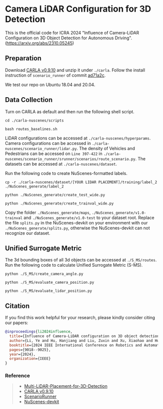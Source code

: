 # Camera LiDAR Configuration for 3D Detection
This is the official code for ICRA 2024 "Influence of Camera-LiDAR Configuration on 3D Object Detection for Autonomous Driving". (https://arxiv.org/abs/2310.05245)


## Preparation
Download [CARLA v0.9.10](https://carla-releases.s3.eu-west-3.amazonaws.com/Linux/CARLA_0.9.10.tar.gz) and unzip it under `./carla`. Follow the install instruction of `scenario_runner` of commit [ad71a2c](https://github.com/carla-simulator/scenario_runner/tree/ad71a2c7ed012d735be2b1158fca51b0761ff26b).

We test our repo on Ubuntu 18.04 and 20.04.

## Data Collection

Turn on CARLA as default and then run the following shell script. 

`cd ./carla-nuscenes/scripts`

`bash routes_baselines.sh`

LiDAR configurations can be accessed at `./carla-nuscenes/hyperparams`. Camera configurations can be accessed in `./carla-nuscenes/scenario_runner/lidar.py`. The density of Vehicles and Pedestrians can be accessed on `Line 397-422` in `./carla-nuscenes/scenario_runner/srunner/scenarios/route_scenario.py`. The datasets can be accessed at `./carla-nuscenes/dataset`. 

Run the following code to create NuScenes-formatted labels.

`cp -r ./carla-nuscenes/dataset/[YOUR LIDAR PLACEMENT]/training/label_2 ./NuScenes_generate/label_2` 

`python ./NuScenes_generate/create_test_wide.py`

`python ./NuScenes_generate/create_trainval_wide.py`

Copy the folder `./NuScenes_generate/maps`, `./NuScenes_generate/v1.0-trainval` and `./NuScenes_generate/v1.0-test` to your dataset root. Replace the file `splits.py` in the NuScenes-devkit on your environment with our `./NuScenes_generate/splits.py`, otherwise the NuScenes-devkit can not recognize our dataset.

## Unified Surrogate Metric

The 3d bounding boxes of all 3d objects can be accessed at `./S_MS/routes`. Run the following code to calculate Unified Surrogate Metric (S-MS).

`python ./S_MS/create_camera_angle.py`

`python ./S_MS/evaluate_camera_position.py`

`python ./S_MS/evaluate_lidar_position.py`

## Citation
If you find this work helpful for your research, please kindly consider citing our papers:

```bibtex
@inproceedings{li2024influence,
  title={Influence of Camera-LiDAR configuration on 3D object detection for autonomous driving},
  author={Li, Ye and Hu, Hanjiang and Liu, Zuxin and Xu, Xiaohao and Huang, Xiaonan and Zhao, Ding},
  booktitle={2024 IEEE International Conference on Robotics and Automation (ICRA)},
  pages={9018--9025},
  year={2024},
  organization={IEEE}
}
```

### Reference
> - [Multi-LiDAR-Placement-for-3D-Detection](https://github.com/HanjiangHu/Multi-LiDAR-Placement-for-3D-Detection)
> - [CARLA v0.9.10](https://carla.readthedocs.io/en/0.9.10/)
> - [ScenarioRunner](https://github.com/carla-simulator/scenario_runner)
> - [NuScenes-devkit](https://github.com/nutonomy/nuscenes-devkit)
